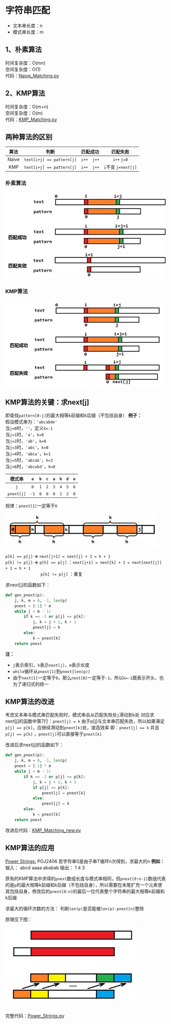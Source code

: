 # 字符串匹配

- 文本串长度：n
- 模式串长度：m

## 1、朴素算法
时间复杂度：O(mn)  
空间复杂度：O(1)  
代码：[Naive_Matching.py](code/Naive_Matching.py)

## 2、KMP算法
时间复杂度：O(m+n)  
空间复杂度：O(m)  
代码：[KMP_Matching.py](code/KMP_Matching.py)

## 两种算法的区别

| 算法  | 判断                    | 匹配成功 | 匹配失败        |
| :---: | :---:                   | :---:    | :---:           |
| Naive | `text[i+j] == pattern[j]` | `i++  j++` | `i++`   `j=0`       |
| KMP   | `text[i+j] == pattern[j]` | `i++  j++` | `i`不变 `j=next[j]` |

### 朴素算法

![朴素算法](https://github.com/Donrinho/Algorithm/raw/master/String/picture/01.jpg)

### KMP算法

![KMP算法](https://github.com/Donrinho/Algorithm/raw/master/String/picture/02.jpg)

## KMP算法的关键：求next[j]
即查找`pattern[0:j]`的最大相等k前缀和k后缀（不包括自身）
**例子：**  
假设模式串为：`'abcabde'`  
当`j=0`时，`''`，定义`k=-1`  
当`j=1`时，`'a'`，`k=0`  
当`j=2`时，`'ab'`，`k=0`  
当`j=3`时，`'abc'`，`k=0`  
当`j=4`时，`'abca'`，`k=1`  
当`j=5`时，`'abcab'`，`k=2`  
当`j=6`时，`'abcabd'`，`k=0`  

| 模式串  | `a` | `b` | `c` | `a` | `b` | `d` | `e` |
| :---: | :---: | :---: | :---: | :---: | :---: | :---: | :---: |
| `j` | `0` | `1` | `2` | `3` | `4` | `5` | `6` |
| `pnext[j]` | `-1` | `0` | `0` | `0` | `1` | `2` | `0` |

规律：`pnext[1]`一定等于`0`  

![pnext](https://github.com/Donrinho/Algorithm/raw/master/String/picture/03.jpg)

`p[k] == p[j]` **→** `next[j+1] = next[j] + 1 = k + 1`  
`p[k] != p[j]` **→** `p[h] == p[j]` ：`next[j+1] = next[k] + 1 = next[next[j]] + 1 = h + 1`  
&nbsp;&nbsp;&nbsp;&nbsp;&nbsp;&nbsp;&nbsp;&nbsp;&nbsp;&nbsp;&nbsp;&nbsp;&nbsp;&nbsp;&nbsp;&nbsp;&nbsp;&nbsp;&nbsp;&nbsp;&nbsp;&nbsp;&nbsp;&nbsp;&nbsp;&nbsp;&nbsp;&nbsp;`p[h] != p[j]` ：重复  

求next[j]的函数如下：
```python
def gen_pnext(p):
    j, k, m = 0, -1, len(p)
    pnext = [-1] * m
    while j < m - 1:
        if k == -1 or p[j] == p[k]:
            j, k = j + 1, k + 1
            pnext[j] = k
        else:
            k = pnext[k]
    return pnext
```
**注：**  
- `j`表示索引，`k`表示`next[j]`，`m`表示长度
- `while`循环从`pnext[1]`到`pnext[len(p)]`
- 由于`next[1]`一定等于`0`，那么`next[0]`一定等于`-1`，所以`k=-1`既表示开头，也为了递归式的统一

## KMP算法的改进
考虑文本串与模式串匹配失败时，模式串会从匹配失败处`j`滑动到`k`处
对应求next[j]的函数中第7行：`pnext[j] = k`
由于p[j]与文本串匹配失败，所以如果满足`p[j] == p[k]`，应继续滑动到`pnext[k]`处，提高效率
即：`pnext[j] == k` 并且 `p[j] == p[k]` ，`pnext[j]`可以直接等于`pnext[k]`

改进后求next[j]的函数如下：
```python
def gen_pnext(p):
    j, k, m = 0, -1, len(p)
    pnext = [-1] * m
    while j < m - 1:
        if k == -1 or p[j] == p[k]:
            j, k = j + 1, k + 1
            if p[j] == p[k]:
                pnext[j] = pnext[k]
            else:
                pnext[j] = k
        else:
            k = pnext[k]
    return pnext
```

改进后代码：[KMP_Matching_new.py](code/KMP_Matching_new.py)

## KMP算法的应用
[Power Strings:](http://poj.org/problem?id=2406)&nbsp;POJ2406
若字符串S是由子串T循环n次得到，求最大的n
**例如：**
输入：
abcd
aaaa
ababab
输出：
1
4
3

原有的KMP算法中求得的`pnext`数组长度与模式串相同，但`pnext[0:n-1]`数组代表的是`p`的最大相等k前缀和k后缀（不包括自身），所以需要在末尾扩充一个元素使其包括自身，修改后的`pnext[0:n]`的最后一位代表整个字符串的最大相等k前缀和k后缀

求最大的循环次数的方法：
判断`len(p)`是否能被`len(p)-pnext[n]`整除

原理见下图：

![Power Strings](https://github.com/Donrinho/Algorithm/raw/master/String/picture/04.jpg)

完整代码：[Power_Strings.py](code/Power_Strings.py)